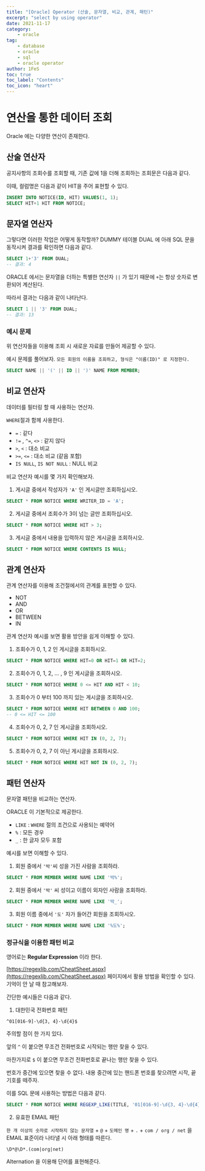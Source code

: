 ```yaml
---
title: "[Oracle] Operator (산술, 문자열, 비교, 관계, 패턴)"
excerpt: "select by using operator"
date: 2021-11-17
category:
    - oracle
tag:
    - database
    - oracle
    - sql
    - oracle operator
author: 1FeS
toc: true
toc_label: "Contents"
toc_icon: "heart"
---
```


# 연산을 통한 데이터 조회

Oracle 에는 다양한 연산이 존재한다.

## 산술 연산자

공지사항의 조회수를 조회할 때, 기존 값에 1을 더해 조회하는 조회문은 다음과 같다.

이때, 컬럼명은 다음과 같이 HIT을 주어 표현할 수 있다. 

```sql
INSERT INTO NOTICE(ID, HIT) VALUES(1, 1);
SELECT HIT+1 HIT FROM NOTICE;
```

## 문자열 연산자

그렇다면 이러한 작업은 어떻게 동작할까? DUMMY 테이블 DUAL 에 아래 SQL 문을 동작시켜 결과를 확인하면 다음과 같다.

```sql
SELECT 1+'3' FROM DUAL;
-- 결과: 4
```

ORACLE 에서는 문자열을 더하는 특별한 연산자 `||` 가 있기 때문에 `+`는 항상 숫자로 변환되어 계산된다.

따라서 결과는 다음과 같이 나타난다.

```sql
SELECT 1 || '3' FROM DUAL;
-- 결과: 13
```

### 예시 문제

위 연산자들을 이용해 조회 시 새로운 자료를 만들어 제공할 수 있다.

예시 문제를 풀어보자. `모든 회원의 이름을 조회하고, 형식은 "이름(ID)" 로 지정한다.`

```sql
SELECT NAME || '(' || ID || ')' NAME FROM MEMBER;
```

## 비교 연산자

데이터를 필터링 할 때 사용하는 연산자.

`WHERE`절과 함께 사용한다.

- `=` : 같다
- `!=` , `^=`, `<>` : 같지 않다
- `>`, `<` : 대소 비교
- `>=`, `<=` : 대소 비교 (같음 포함)
- `IS NULL`, `IS NOT NULL` : NULL 비교

비교 연산자 예시를 몇 가지 확인해보자.

1) 게시글 중에서 작성자가 `'A'` 인 게시글만 조회하십시오.

```sql
SELECT * FROM NOTICE WHERE WRITER_ID = 'A';
```

2) 게시글 중에서 조회수가 3이 넘는 글만 조회하십시오.

```sql
SELECT * FROM NOTICE WHERE HIT > 3;
```

3) 게시글 중에서 내용을 입력하지 않은 게시글을 조회하시오.

```sql
SELECT * FROM NOTICE WHERE CONTENTS IS NULL;
```

## 관계 연산자

관계 연산자를 이용해 조건절에서의 관계를 표현할 수 있다.

- NOT
- AND
- OR
- BETWEEN
- IN

관계 연산자 예시를 보면 활용 방안을 쉽게 이해할 수 있다.

1) 조회수가 0, 1, 2 인 게시글을 조회하시오.

```sql
SELECT * FROM NOTICE WHERE HIT=0 OR HIT=1 OR HIT=2;
```

2) 조회수가 0, 1, 2, ... , 9 인 게시글을 조회하시오.

```sql
SELECT * FROM NOTICE WHERE 0 <= HIT AND HIT < 10; 
```

3) 조회수가 0 부터 100 까지 있는 게시글을 조회하시오.

```sql
SELECT * FROM NOTICE WHERE HIT BETWEEN 0 AND 100;
-- 0 <= HIT <= 100
```

4) 조회수가 0, 2, 7 인 게시글을 조회하시오.

```sql
SELECT * FROM NOTICE WHERE HIT IN (0, 2, 7);
```

5) 조회수가 0, 2, 7 이 아닌 게시글을 조회하시오.

```sql
SELECT * FROM NOTICE WHERE HIT NOT IN (0, 2, 7);
```

## 패턴 연산자

문자열 패턴을 비교하는 연산자.

ORACLE 이 기본적으로 제공한다.

- `LIKE` : `WHERE` 절의 조건으로 사용되는 예약어
- `%` : 모든 경우
- `_` : 한 글자 모두 포함

예시를 보면 이해할 수 있다.

1) 회원 중에서 `'박'`씨 성을 가진 사람을 조회하라.

```sql
SELECT * FROM MEMBER WHERE NAME LIKE '박%';
```

2) 회원 중에서 `'박'` 씨 성이고 이름이 외자인 사람을 조회하라.

```sql
SELECT * FROM MEMBER WHERE NAME LIKE '박_';
```

3) 회원 이름 중에서 `'도'` 자가 들어간 회원을 조회하시오.

```sql
SELECT * FROM MEMBER WHERE NAME LIKE '%도%';
```

### 정규식을 이용한 패턴 비교

영어로는 **Regular Expression** 이라 한다.

[https://regexlib.com/CheatSheet.aspx](https://regexlib.com/CheatSheet.aspx) 페이지에서 활용 방법을 확인할 수 있다. 기억이 안 날 때 참고해보자.

간단한 예시들은 다음과 같다.

1) 대한민국 전화번호 패턴

```re
^01[016-9]-\d{3, 4}-\d{4}$
```

주의할 점이 한 가지 있다.

앞의 `^` 이 붙으면 무조건 전화번호로 시작되는 행만 찾을 수 있다.

마찬가지로 `$` 이 붙으면 무조건 전화번호로 끝나는 행만 찾을 수 있다.

번호가 중간에 있으면 찾을 수 없다. 내용 중간에 있는 핸드폰 번호를 찾으려면 시작, 끝 기호를 떼주자.

이를 SQL 문에 사용하는 방법은 다음과 같다.

```sql
SELECT * FROM NOTICE WHERE REGEXP_LIKE(TITLE, '01[016-9]-\d{3, 4}-\d{4}');
```

2) 유효한 EMAIL 패턴

`한 개 이상의 숫자로 시작하지 않는 문자열` + `@` + `도메인 명` + `.` + `com / org / net` 을 EMAIL 표준이라 나타낼 시 아래 형태를 따른다.

```
\D*@\D*.(com|org|net)
```

Alternation 을 이용해 단어를 표현해준다.